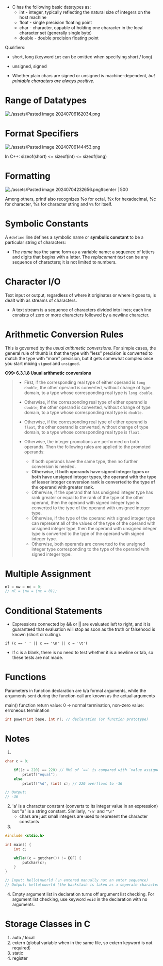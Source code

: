 
- C has the following basic datatypes as:
	- int - integer, typically reflecting the natural size of integers on the host machine
	- float - single precision floating point
	- char - character, capable of holding one character in the local character set (generally single byte)
	- double - double precision floating point

Qualifiers: 
- short, long (keyword `int` can be omitted when specifying short / long)
- unsigned, signed

- Whether plain chars are signed or unsigned is machine-dependent, *but printable characters are always positive*.
# Range of Datatypes

![./assets/Pasted image 20240706162034.png](./assets/Pasted%20image%2020240706162034.png)

# Format Specifiers

![./assets/Pasted image 20240706144453.png](./assets/Pasted%20image%2020240706144453.png)

In C++:
	sizeof(short) <= sizeof(int) <= sizeof(long)
# Formatting

![./assets/Pasted image 20240704232656.png#center | 500](./assets/Pasted%20image%2020240704232656.png#center%20%7C%20500.md)

Among others, printf also recognizes %o for octal, %x for hexadecimal, %c for character, %s
for character string and `%%` for itself.

# Symbolic Constants

A `#define` line defines a symbolic name or **symbolic constant** to be a particular string of characters:
- The *name* has the same form as a variable name: a sequence of letters and digits that begins with a letter. The *replacement text* can be any sequence of characters; it is not limited to numbers.

# Character I/O

Text input or output, regardless of where it originates or where it goes to, is dealt with as streams of characters.
- A text stream is a sequence of characters divided into lines; each line consists of zero or more characters followed by a newline character.

# Arithmetic Conversion Rules

This is governed by the _usual arithmetic conversions_. For simple cases, the general rule of thumb is that the type with "less" precision is converted to match the type with "more" precision, but it gets somewhat complex once you start mixing `signed` and `unsigned`.

**C99: 6.3.1.8 Usual arithmetic conversions**

> - First, if the corresponding real type of either operand is `long double`, the other operand is converted, without change of type domain, to a type whose corresponding real type is `long double`.
>     
> - Otherwise, if the corresponding real type of either operand is `double`, the other operand is converted, without change of type domain, to a type whose corresponding real type is `double`.
>     
> - Otherwise, if the corresponding real type of either operand is `float`, the other operand is converted, without change of type domain, to a type whose corresponding real type is `float`.
>     
> - Otherwise, the integer promotions are performed on both operands. Then the following rules are applied to the promoted operands:
>     
>     - If both operands have the same type, then no further conversion is needed.
>     - **Otherwise, if both operands have signed integer types or both have unsigned integer types, the operand with the type of lesser integer conversion rank is converted to the type of the operand with greater rank.**
>     - Otherwise, if the operand that has unsigned integer type has rank greater or equal to the rank of the type of the other operand, then the operand with signed integer type is converted to the type of the operand with unsigned integer type.
>     - Otherwise, if the type of the operand with signed integer type can represent all of the values of the type of the operand with unsigned integer type, then the operand with unsigned integer type is converted to the type of the operand with signed integer type.
>     - Otherwise, both operands are converted to the unsigned integer type corresponding to the type of the operand with signed integer type.


# Multiple Assignment

```c
nl = nw = nc = 0;
// nl = (nw = (nc = 0));
```

# Conditional Statements

- Expressions connected by && or || are evaluated left to right, and it is guaranteed that evaluation will stop as soon as the truth or falsehood is known (short circuiting).

`if (c == ' ' || c == '\n' || c = '\t')`
- If c is a blank, there is no need to test whether it is a newline or tab, so these tests are not made.

# Functions

Parameters in function declaration are k/a formal arguments, while the arguments sent during the function call are known as the actual arguments

main() function return value: 
	0 -> normal termination,
	non-zero value: erroneous termination

```c
int power(int base, int n); // declaration (or function prototype)
```
# Notes

1. 
```c
char c = 0;

    if((c = 220) == 220) // RHS of `==` is compared with `value assigned to variable after the assignment`
        printf("equal");
    else
        printf("%d", (int) c); // 220 overflows to -36

// Output:
// -36
```

2. 'a' is a character constant (converts to its integer value in an expression) but "a" is a string constant. Similarly, `'\n'` and `"\n"`
	 - chars are just small integers are used to represent the character constants
3. 
```c
#include <stdio.h>
  
int main() {
    int c;

    while((c = getchar()) != EOF) {
		putchar(c);
    }
}

// Input: hello\nworld (\n entered manually not an enter sequence)
// Output: hello\nworld (the backslash is taken as a seperate character by getchar
```

4. Empty argument list in declaration turns off argument list checking. For argument list checking, use keyword `void` in the declaration with no arguments.

# Storage Classes in C

1. auto / local
2. extern (global variable when in the same file, so extern keyword is not required)
3. static
4. register